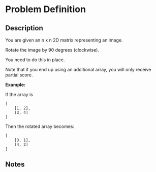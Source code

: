 # Problem Definition

## Description

You are given an n x n 2D matrix representing an image.

Rotate the image by 90 degrees (clockwise).

You need to do this in place.

Note that if you end up using an additional array, you will only receive partial score.

**Example:**

If the array is

```text
[
    [1, 2],
    [3, 4]
]
```

Then the rotated array becomes:

```text
[
    [3, 1],
    [4, 2]
]
```

## Notes